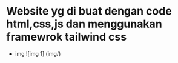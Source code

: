 # Website yg di buat dengan code html,css,js dan menggunakan framewrok tailwind css

- img
![img 1] (img/)
